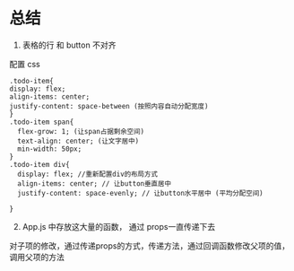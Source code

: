 # 总结

1. 表格的行 和 button 不对齐

配置 css
```
.todo-item{
display: flex; 
align-items: center; 
justify-content: space-between (按照内容自动分配宽度)
}
.todo-item span{
  flex-grow: 1; (让span占据剩余空间)
  text-align: center; (让文字居中)
  min-width: 50px;
}
.todo-item div{
  display: flex; //重新配置div的布局方式
  align-items: center; // 让button垂直居中
  justify-content: space-evenly; // 让button水平居中 (平均分配空间)

}
```

2. App.js 中存放这大量的函数， 通过 props一直传递下去

对子项的修改，通过传递props的方式，传递方法，通过回调函数修改父项的值，调用父项的方法
